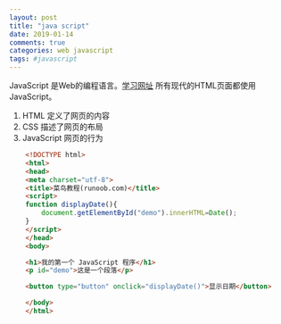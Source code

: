 ```yaml
---
layout: post
title: "java script"
date: 2019-01-14 
comments: true
categories: web javascript
tags: #javascript
---
```

JavaScript 是Web的编程语言。[学习网址](http://www.runoob.com/js/js-tutorial.html)
所有现代的HTML页面都使用JavaScript。

1. HTML 定义了网页的内容
2. CSS 描述了网页的布局
3. JavaScript 网页的行为
``` html
    <!DOCTYPE html>
    <html>
    <head>
    <meta charset="utf-8">
    <title>菜鸟教程(runoob.com)</title>
    <script>
    function displayDate(){
        document.getElementById("demo").innerHTML=Date();
    }
    </script>
    </head>
    <body>

    <h1>我的第一个 JavaScript 程序</h1>
    <p id="demo">这是一个段落</p>

    <button type="button" onclick="displayDate()">显示日期</button>

    </body>
    </html>
```